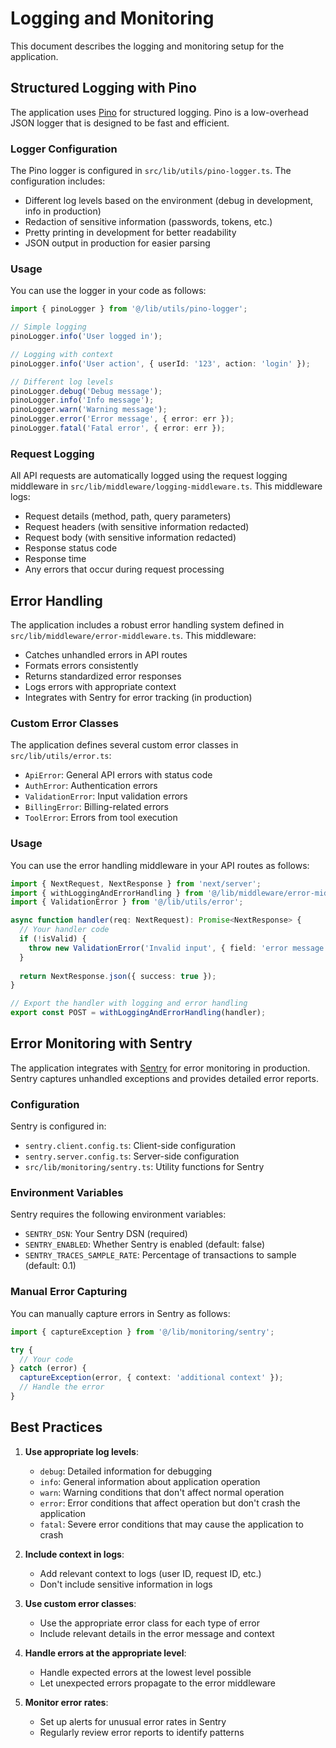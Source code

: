 # Logging and Monitoring

This document describes the logging and monitoring setup for the application.

## Structured Logging with Pino

The application uses [Pino](https://getpino.io/) for structured logging. Pino is a low-overhead JSON logger that is designed to be fast and efficient.

### Logger Configuration

The Pino logger is configured in `src/lib/utils/pino-logger.ts`. The configuration includes:

- Different log levels based on the environment (debug in development, info in production)
- Redaction of sensitive information (passwords, tokens, etc.)
- Pretty printing in development for better readability
- JSON output in production for easier parsing

### Usage

You can use the logger in your code as follows:

```typescript
import { pinoLogger } from '@/lib/utils/pino-logger';

// Simple logging
pinoLogger.info('User logged in');

// Logging with context
pinoLogger.info('User action', { userId: '123', action: 'login' });

// Different log levels
pinoLogger.debug('Debug message');
pinoLogger.info('Info message');
pinoLogger.warn('Warning message');
pinoLogger.error('Error message', { error: err });
pinoLogger.fatal('Fatal error', { error: err });
```

### Request Logging

All API requests are automatically logged using the request logging middleware in `src/lib/middleware/logging-middleware.ts`. This middleware logs:

- Request details (method, path, query parameters)
- Request headers (with sensitive information redacted)
- Request body (with sensitive information redacted)
- Response status code
- Response time
- Any errors that occur during request processing

## Error Handling

The application includes a robust error handling system defined in `src/lib/middleware/error-middleware.ts`. This middleware:

- Catches unhandled errors in API routes
- Formats errors consistently
- Returns standardized error responses
- Logs errors with appropriate context
- Integrates with Sentry for error tracking (in production)

### Custom Error Classes

The application defines several custom error classes in `src/lib/utils/error.ts`:

- `ApiError`: General API errors with status code
- `AuthError`: Authentication errors
- `ValidationError`: Input validation errors
- `BillingError`: Billing-related errors
- `ToolError`: Errors from tool execution

### Usage

You can use the error handling middleware in your API routes as follows:

```typescript
import { NextRequest, NextResponse } from 'next/server';
import { withLoggingAndErrorHandling } from '@/lib/middleware/error-middleware';
import { ValidationError } from '@/lib/utils/error';

async function handler(req: NextRequest): Promise<NextResponse> {
  // Your handler code
  if (!isValid) {
    throw new ValidationError('Invalid input', { field: 'error message' });
  }
  
  return NextResponse.json({ success: true });
}

// Export the handler with logging and error handling
export const POST = withLoggingAndErrorHandling(handler);
```

## Error Monitoring with Sentry

The application integrates with [Sentry](https://sentry.io/) for error monitoring in production. Sentry captures unhandled exceptions and provides detailed error reports.

### Configuration

Sentry is configured in:

- `sentry.client.config.ts`: Client-side configuration
- `sentry.server.config.ts`: Server-side configuration
- `src/lib/monitoring/sentry.ts`: Utility functions for Sentry

### Environment Variables

Sentry requires the following environment variables:

- `SENTRY_DSN`: Your Sentry DSN (required)
- `SENTRY_ENABLED`: Whether Sentry is enabled (default: false)
- `SENTRY_TRACES_SAMPLE_RATE`: Percentage of transactions to sample (default: 0.1)

### Manual Error Capturing

You can manually capture errors in Sentry as follows:

```typescript
import { captureException } from '@/lib/monitoring/sentry';

try {
  // Your code
} catch (error) {
  captureException(error, { context: 'additional context' });
  // Handle the error
}
```

## Best Practices

1. **Use appropriate log levels**:
   - `debug`: Detailed information for debugging
   - `info`: General information about application operation
   - `warn`: Warning conditions that don't affect normal operation
   - `error`: Error conditions that affect operation but don't crash the application
   - `fatal`: Severe error conditions that may cause the application to crash

2. **Include context in logs**:
   - Add relevant context to logs (user ID, request ID, etc.)
   - Don't include sensitive information in logs

3. **Use custom error classes**:
   - Use the appropriate error class for each type of error
   - Include relevant details in the error message and context

4. **Handle errors at the appropriate level**:
   - Handle expected errors at the lowest level possible
   - Let unexpected errors propagate to the error middleware

5. **Monitor error rates**:
   - Set up alerts for unusual error rates in Sentry
   - Regularly review error reports to identify patterns
